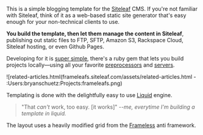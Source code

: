 This is a simple blogging template for the  [Siteleaf](http://siteleaf.com) CMS. If you're not familiar with Siteleaf, think of it as a web-based static site generator that's easy enough for your non-technical clients to use.

**You build the template, then let them manage the content in Siteleaf**, publishing out static files to FTP, SFTP, Amazon S3, Rackspace Cloud, Siteleaf hosting, or even Github Pages.

Developing for it is [super simple](http://vimeo.com/70121781), there's a ruby gem that lets you build projects locally—using all your favorite [preprocessors](http://sass-lang.com) and [servers](http://pow.cx).

![related-articles.html(frameleafs.siteleaf.com/assets/related-articles.html - :Users:bryanschuetz:Projects:frameleafs.png)

Templating is done with the delightfully easy to use  [Liquid](https://github.com/Shopify/liquid/wiki/Liquid-for-Designers) engine.

> "That _can't_ work, too easy. [it works]"
> <cite>--me, everytime I'm building a template in liquid.</cite>

The layout uses a heavily modified grid from the [Frameless](http://framelessgrid.com) anti framework.
